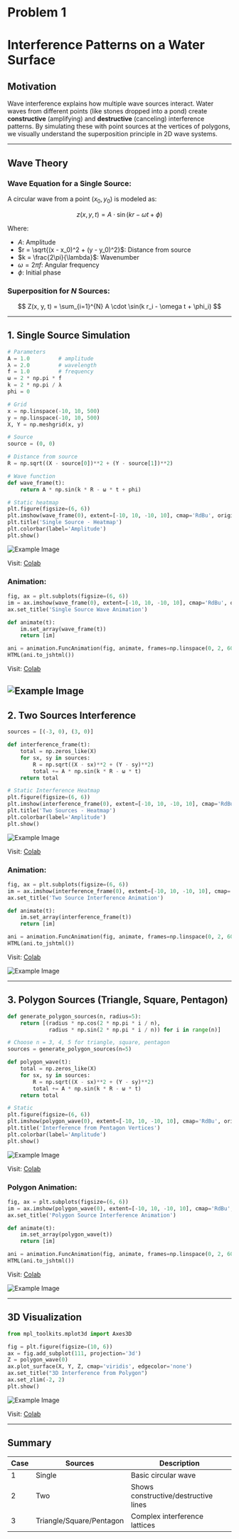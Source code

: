 # Problem 1
# Interference Patterns on a Water Surface

## **Motivation**

Wave interference explains how multiple wave sources interact. Water waves from different points (like stones dropped into a pond) create **constructive** (amplifying) and **destructive** (canceling) interference patterns. By simulating these with point sources at the vertices of polygons, we visually understand the superposition principle in 2D wave systems.

---

## **Wave Theory**

### Wave Equation for a Single Source:

A circular wave from a point $(x_0, y_0)$ is modeled as:

$$
z(x, y, t) = A \cdot \sin(kr - \omega t + \phi)
$$

Where:

* $A$: Amplitude
* $r = \sqrt{(x - x_0)^2 + (y - y_0)^2}$: Distance from source
* $k = \frac{2\pi}{\lambda}$: Wavenumber
* $\omega = 2\pi f$: Angular frequency
* $\phi$: Initial phase

### Superposition for $N$ Sources:

$$
Z(x, y, t) = \sum_{i=1}^{N} A \cdot \sin(k r_i - \omega t + \phi_i)
$$

---

## 1. Single Source Simulation 

```python
# Parameters
A = 1.0         # amplitude
λ = 2.0         # wavelength
f = 1.0         # frequency
ω = 2 * np.pi * f
k = 2 * np.pi / λ
phi = 0

# Grid
x = np.linspace(-10, 10, 500)
y = np.linspace(-10, 10, 500)
X, Y = np.meshgrid(x, y)

# Source
source = (0, 0)

# Distance from source
R = np.sqrt((X - source[0])**2 + (Y - source[1])**2)

# Wave function
def wave_frame(t):
    return A * np.sin(k * R - ω * t + phi)

# Static heatmap
plt.figure(figsize=(6, 6))
plt.imshow(wave_frame(0), extent=[-10, 10, -10, 10], cmap='RdBu', origin='lower')
plt.title('Single Source - Heatmap')
plt.colorbar(label='Amplitude')
plt.show()
```
![Example Image](https://github.com/tugcecicekli/solutions_repo/blob/main/docs/1%20Physics/3%20Waves/Unknown-31.png?raw=true)

Visit: [Colab](https://colab.research.google.com/drive/1oZVOuy4Nx-Na9ILn-ozYxNjUFb3O9TK-#scrollTo=RE23Izc_flOo)


### Animation:

```python
fig, ax = plt.subplots(figsize=(6, 6))
im = ax.imshow(wave_frame(0), extent=[-10, 10, -10, 10], cmap='RdBu', origin='lower')
ax.set_title('Single Source Wave Animation')

def animate(t):
    im.set_array(wave_frame(t))
    return [im]

ani = animation.FuncAnimation(fig, animate, frames=np.linspace(0, 2, 60), interval=100, blit=True)
HTML(ani.to_jshtml())
```
Visit: [Colab](https://colab.research.google.com/drive/1oZVOuy4Nx-Na9ILn-ozYxNjUFb3O9TK-#scrollTo=RE23Izc_flOo)

![Example Image](https://github.com/tugcecicekli/solutions_repo/blob/main/docs/1%20Physics/3%20Waves/Unknown-2.gif?raw=true)
---

## 2. Two Sources Interference

```python
sources = [(-3, 0), (3, 0)]

def interference_frame(t):
    total = np.zeros_like(X)
    for sx, sy in sources:
        R = np.sqrt((X - sx)**2 + (Y - sy)**2)
        total += A * np.sin(k * R - ω * t)
    return total

# Static Interference Heatmap
plt.figure(figsize=(6, 6))
plt.imshow(interference_frame(0), extent=[-10, 10, -10, 10], cmap='RdBu', origin='lower')
plt.title('Two Sources - Heatmap')
plt.colorbar(label='Amplitude')
plt.show()
```
![Example Image](https://github.com/tugcecicekli/solutions_repo/blob/main/docs/1%20Physics/3%20Waves/Unknown-32.png?raw=true)

Visit: [Colab](https://colab.research.google.com/drive/1oZVOuy4Nx-Na9ILn-ozYxNjUFb3O9TK-#scrollTo=RE23Izc_flOo)

### Animation:

```python
fig, ax = plt.subplots(figsize=(6, 6))
im = ax.imshow(interference_frame(0), extent=[-10, 10, -10, 10], cmap='RdBu', origin='lower')
ax.set_title('Two Source Interference Animation')

def animate(t):
    im.set_array(interference_frame(t))
    return [im]

ani = animation.FuncAnimation(fig, animate, frames=np.linspace(0, 2, 60), interval=100, blit=True)
HTML(ani.to_jshtml())
```
Visit: [Colab](https://colab.research.google.com/drive/1oZVOuy4Nx-Na9ILn-ozYxNjUFb3O9TK-#scrollTo=RE23Izc_flOo)

![Example Image](https://github.com/tugcecicekli/solutions_repo/blob/main/docs/1%20Physics/3%20Waves/Unknown-3.gif?raw=true)

---

## 3. Polygon Sources (Triangle, Square, Pentagon)

```python
def generate_polygon_sources(n, radius=5):
    return [(radius * np.cos(2 * np.pi * i / n),
             radius * np.sin(2 * np.pi * i / n)) for i in range(n)]

# Choose n = 3, 4, 5 for triangle, square, pentagon
sources = generate_polygon_sources(n=5)

def polygon_wave(t):
    total = np.zeros_like(X)
    for sx, sy in sources:
        R = np.sqrt((X - sx)**2 + (Y - sy)**2)
        total += A * np.sin(k * R - ω * t)
    return total

# Static
plt.figure(figsize=(6, 6))
plt.imshow(polygon_wave(0), extent=[-10, 10, -10, 10], cmap='RdBu', origin='lower')
plt.title('Interference from Pentagon Vertices')
plt.colorbar(label='Amplitude')
plt.show()
```
![Example Image](https://github.com/tugcecicekli/solutions_repo/blob/main/docs/1%20Physics/3%20Waves/Unknown-33.png?raw=true) 

Visit: [Colab](https://colab.research.google.com/drive/1oZVOuy4Nx-Na9ILn-ozYxNjUFb3O9TK-#scrollTo=RE23Izc_flOo)

### Polygon Animation:

```python
fig, ax = plt.subplots(figsize=(6, 6))
im = ax.imshow(polygon_wave(0), extent=[-10, 10, -10, 10], cmap='RdBu', origin='lower')
ax.set_title('Polygon Source Interference Animation')

def animate(t):
    im.set_array(polygon_wave(t))
    return [im]

ani = animation.FuncAnimation(fig, animate, frames=np.linspace(0, 2, 60), interval=100, blit=True)
HTML(ani.to_jshtml())
```
Visit: [Colab](https://colab.research.google.com/drive/1oZVOuy4Nx-Na9ILn-ozYxNjUFb3O9TK-#scrollTo=RE23Izc_flOo)

![Example Image](https://github.com/tugcecicekli/solutions_repo/blob/main/docs/1%20Physics/3%20Waves/Unknown-4.gif?raw=true)

---

## 3D Visualization

```python
from mpl_toolkits.mplot3d import Axes3D

fig = plt.figure(figsize=(10, 6))
ax = fig.add_subplot(111, projection='3d')
Z = polygon_wave(0)
ax.plot_surface(X, Y, Z, cmap='viridis', edgecolor='none')
ax.set_title("3D Interference from Polygon")
ax.set_zlim(-2, 2)
plt.show()
```
![Example Image](https://github.com/tugcecicekli/solutions_repo/blob/main/docs/1%20Physics/3%20Waves/Unknown-18.png?raw=true)

Visit: [Colab](https://colab.research.google.com/drive/1oZVOuy4Nx-Na9ILn-ozYxNjUFb3O9TK-#scrollTo=RE23Izc_flOo)

---

## Summary

| Case | Sources                  | Description                          |
| ---- | ------------------------ | ------------------------------------ |
| 1    | Single                   | Basic circular wave                  |
| 2    | Two                      | Shows constructive/destructive lines |
| 3    | Triangle/Square/Pentagon | Complex interference lattices        |

